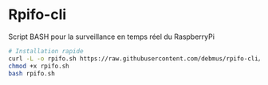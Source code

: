# Rpifo-cli

Script BASH pour la surveillance en temps réel du RaspberryPi
```bash
# Installation rapide
curl -L -o rpifo.sh https://raw.githubusercontent.com/debmus/rpifo-cli/master/rpifo.sh
chmod +x rpifo.sh
bash rpifo.sh
```